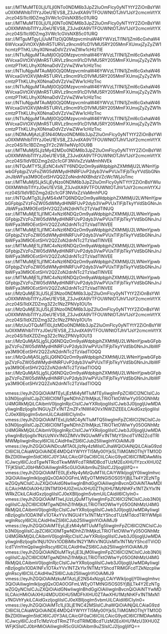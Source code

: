 ssr://MTMuMTE0LjU1LjI0NTo0NDM6b3JpZ2luOmFlcy0yNTYtY2ZiOnBsYWluOllXMWhlbTl1YzJ0eU1EVS8_Z3JvdXA9VTFOUWNtOTJhV1JsY2cmcmVtYXJrcz04Si1Icl9DZmg3VWc1cGVsNXB5c01URQ
ssr://MTMuMTE0LjU1LjI0NTo0NDM6b3JpZ2luOmFlcy0yNTYtY2ZiOnBsYWluOllXMWhlbTl1YzJ0eU1EVS8_Z3JvdXA9VTFOUWNtOTJhV1JsY2cmcmVtYXJrcz04Si1Icl9DZmg3VWc1cGVsNXB5c01URQ
ssr://MTguMTgyLjUuMTIzOjQ0MzpvcmlnaW46YWVzLTI1Ni1jZmI6cGxhaW46WVcxaGVtOXVjMnR5TURVLz9ncm91cD1VMU5RY205MmFXUmxjZyZyZW1hcmtzPThKLUhyX0NmaDdVZzVwZWw1cHlzTlE
ssr://NTIuNjguMTAuMjI0OjQ0MzpvcmlnaW46YWVzLTI1Ni1jZmI6cGxhaW46WVcxaGVtOXVjMnR5TURVLz9ncm91cD1VMU5RY205MmFXUmxjZyZyZW1hcmtzPThKLUhyX0NmaDdVZzVwZWw1cHlzTnc
ssr://NTIuNjguMTAuMjI0OjQ0MzpvcmlnaW46YWVzLTI1Ni1jZmI6cGxhaW46WVcxaGVtOXVjMnR5TURVLz9ncm91cD1VMU5RY205MmFXUmxjZyZyZW1hcmtzPThKLUhyX0NmaDdVZzVwZWw1cHlzTnc
ssr://NTIuNjguMTAuMjI0OjQ0MzpvcmlnaW46YWVzLTI1Ni1jZmI6cGxhaW46WVcxaGVtOXVjMnR5TURVLz9ncm91cD1VMU5RY205MmFXUmxjZyZyZW1hcmtzPThKLUhyX0NmaDdVZzVwZWw1cHlzTnc
ssr://NTIuNjguMTAuMjI0OjQ0MzpvcmlnaW46YWVzLTI1Ni1jZmI6cGxhaW46WVcxaGVtOXVjMnR5TURVLz9ncm91cD1VMU5RY205MmFXUmxjZyZyZW1hcmtzPThKLUhyX0NmaDdVZzVwZWw1cHlzTnc
ssr://NTIuNjguMTAuMjI0OjQ0MzpvcmlnaW46YWVzLTI1Ni1jZmI6cGxhaW46WVcxaGVtOXVjMnR5TURVLz9ncm91cD1VMU5RY205MmFXUmxjZyZyZW1hcmtzPThKLUhyX0NmaDdVZzVwZWw1cHlzTnc
ssr://NDMuMjAzLjE5Ni40Mzo0NDM6b3JpZ2luOmFlcy0yNTYtY2ZiOnBsYWluOllXMWhlbTl1YzJ0eU1EVS8_Z3JvdXA9VTFOUWNtOTJhV1JsY2cmcmVtYXJrcz04Si1Ic1BDZmg3Y2c2Wi1wNVp1OU9B
ssr://MTMuMjI5LjIzMy42MDo0NDM6b3JpZ2luOmFlcy0yNTYtY2ZiOnBsYWluOllXMWhlbTl1YzJ0eU1EVS8_Z3JvdXA9VTFOUWNtOTJhV1JsY2cmcmVtYXJrcz04Si1IdVBDZmg2d2c1cGF3NVlxZzVaMmhNVEk
ssr://NTQuMTY5LjEzNC4xNTY6NDQzOm9yaWdpbjphZXMtMjU2LWNmYjpwbGFpbjpZVzFoZW05dWMydHlNRFUvP2dyb3VwPVUxTlFjbTkyYVdSbGNnJnJlbWFya3M9OEotSHVQQ2ZoNndnNXBhdzVZcWc1WjJoTmc
ssr://MTMuMjI5Ljk5LjEyNzo0NDM6b3JpZ2luOmFlcy0yNTYtY2ZiOnBsYWluOllXMWhlbTl1YzJ0eU1EVS8_Z3JvdXA9VTFOUWNtOTJhV1JsY2cmcmVtYXJrcz04Si1IdVBDZmg2d2c1cGF3NVlxZzVaMmhPUQ
ssr://NTQuMTg3LjIyMS4xMTQ6NDQzOm9yaWdpbjphZXMtMjU2LWNmYjpwbGFpbjpZVzFoZW05dWMydHlNRFUvP2dyb3VwPVUxTlFjbTkyYVdSbGNnJnJlbWFya3M9OEotSHV2Q2ZoN2dnNTc2TzVadTlNUQ
ssr://MTMuMjE1LjI1MC4xNzI6NDQzOm9yaWdpbjphZXMtMjU2LWNmYjpwbGFpbjpZVzFoZW05dWMydHlNRFUvP2dyb3VwPVUxTlFjbTkyYVdSbGNnJnJlbWFya3M9OEotSHV2Q2ZoN2dnNTc2TzVadTlNVEE
ssr://MTMuMjE1LjI1MC4xNzI6NDQzOm9yaWdpbjphZXMtMjU2LWNmYjpwbGFpbjpZVzFoZW05dWMydHlNRFUvP2dyb3VwPVUxTlFjbTkyYVdSbGNnJnJlbWFya3M9OEotSHV2Q2ZoN2dnNTc2TzVadTlNVEE
ssr://MTMuMjE1LjI1MC4xNzI6NDQzOm9yaWdpbjphZXMtMjU2LWNmYjpwbGFpbjpZVzFoZW05dWMydHlNRFUvP2dyb3VwPVUxTlFjbTkyYVdSbGNnJnJlbWFya3M9OEotSHV2Q2ZoN2dnNTc2TzVadTlNVEE
ssr://MTMuMjE1LjI1MC4xNzI6NDQzOm9yaWdpbjphZXMtMjU2LWNmYjpwbGFpbjpZVzFoZW05dWMydHlNRFUvP2dyb3VwPVUxTlFjbTkyYVdSbGNnJnJlbWFya3M9OEotSHV2Q2ZoN2dnNTc2TzVadTlNVEE
ssr://MTMuMjE1LjI1MC4xNzI6NDQzOm9yaWdpbjphZXMtMjU2LWNmYjpwbGFpbjpZVzFoZW05dWMydHlNRFUvP2dyb3VwPVUxTlFjbTkyYVdSbGNnJnJlbWFya3M9OEotSHV2Q2ZoN2dnNTc2TzVadTlNVEE
ssr://MzQuMjE3LjU5LjE3Nzo0NDM6b3JpZ2luOmFlcy0yNTYtY2ZiOnBsYWluOllXMWhlbTl1YzJ0eU1EVS8_Z3JvdXA9VTFOUWNtOTJhV1JsY2cmcmVtYXJrcz04Si1IdXZDZmg3Z2c1NzZPNVp1OU1n
ssr://MzQuMjE3LjU5LjE3Nzo0NDM6b3JpZ2luOmFlcy0yNTYtY2ZiOnBsYWluOllXMWhlbTl1YzJ0eU1EVS8_Z3JvdXA9VTFOUWNtOTJhV1JsY2cmcmVtYXJrcz04Si1IdXZDZmg3Z2c1NzZPNVp1OU1n
ssr://MzUuOTQuMTI0LjIzMDo0NDM6b3JpZ2luOmFlcy0yNTYtY2ZiOnBsYWluOllXMWhlbTl1YzJ0eU1EVS8_Z3JvdXA9VTFOUWNtOTJhV1JsY2cmcmVtYXJrcz04Si1IdXZDZmg3Z2c1NzZPNVp1OU13
ssr://MzQuMjA5Ljg5LjQ6NDQzOm9yaWdpbjphZXMtMjU2LWNmYjpwbGFpbjpZVzFoZW05dWMydHlNRFUvP2dyb3VwPVUxTlFjbTkyYVdSbGNnJnJlbWFya3M9OEotSHV2Q2ZoN2dnNTc2TzVadTlOQQ
ssr://MzQuMjA5Ljg5LjQ6NDQzOm9yaWdpbjphZXMtMjU2LWNmYjpwbGFpbjpZVzFoZW05dWMydHlNRFUvP2dyb3VwPVUxTlFjbTkyYVdSbGNnJnJlbWFya3M9OEotSHV2Q2ZoN2dnNTc2TzVadTlOQQ
ssr://MzQuMjA5Ljg5LjQ6NDQzOm9yaWdpbjphZXMtMjU2LWNmYjpwbGFpbjpZVzFoZW05dWMydHlNRFUvP2dyb3VwPVUxTlFjbTkyYVdSbGNnJnJlbWFya3M9OEotSHV2Q2ZoN2dnNTc2TzVadTlOQQ

vmess://eyJhZGQiOiAiMTEyLjEzMi4yMTIuMTEyIiwgImFpZCI6ICI2NCIsICJob3N0IjogIiIsICJpZCI6ICI0MTgwNDhhZi1hMjkzLTRiOTktOWIwYy05OGNhMzU4MGRkMjQiLCAibmV0IjogInRjcCIsICJwYXRoIjogIiIsICJwb3J0IjogIjUwMDAyIiwgInBzIjogIlx1NGUyZFx1NTZmZFx1NWI4OVx1NWZiZEEiLCAidGxzIjogIiIsICJ0eXBlIjogIm5vbmUiLCAidiI6ICIyIn0=
vmess://eyJhZGQiOiAiMTExLjIzMC4yNTIuMTQ5IiwgImFpZCI6ICI2NCIsICJob3N0IjogIiIsICJpZCI6ICI0MTgwNDhhZi1hMjkzLTRiOTktOWIwYy05OGNhMzU4MGRkMjQiLCAibmV0IjogInRjcCIsICJwYXRoIjogIiIsICJwb3J0IjogIjUwMDAyIiwgInBzIjogIlx1NzUzNVx1NGZlMVx1NGUwMFx1NTMzYShcdTVlN2ZcdTRlMWMpIiwgInRscyI6ICIiLCAidHlwZSI6ICJub25lIiwgInYiOiAiMiJ9
vmess://eyJhZGQiOiAiNDcuMTA0LjIzNy4zMiIsICJhaWQiOiAiNjQiLCAiaG9zdCI6ICIiLCAiaWQiOiAiNDE4MDQ4YWYtYTI5My00Yjk5LTliMGMtOThjYTM1ODBkZDI0IiwgIm5ldCI6ICJ0Y3AiLCAicGF0aCI6ICIiLCAicG9ydCI6ICI1MDAwMiIsICJwcyI6ICJcdTgwNTRcdTkwMWFcdTRlMDBcdTUzM2EoXHU1YzcxXHU0ZTFjKSIsICJ0bHMiOiAiIiwgInR5cGUiOiAibm9uZSIsICJ2IjogIjIifQ==
vmess://eyJhZGQiOiAiMTE0LjExNy4yMzQuMTIiLCAiYWlkIjogIjY0IiwgImhvc3QiOiAiIiwgImlkIjogIjQxODA0OGFmLWEyOTMtNGI5OS05YjBjLTk4Y2EzNTgwZGQyNCIsICJuZXQiOiAidGNwIiwgInBhdGgiOiAiIiwgInBvcnQiOiAiNTAwMDIiLCAicHMiOiAiXHU3NTM1XHU0ZmUxXHU0ZThjXHU1MzNhKFx1NTZkYlx1NWRkZCkiLCAidGxzIjogIiIsICJ0eXBlIjogIm5vbmUiLCAidiI6ICIyIn0=
vmess://eyJhZGQiOiAiMTIwLjUzLjQuMTIyIiwgImFpZCI6ICI2NCIsICJob3N0IjogIiIsICJpZCI6ICI0MTgwNDhhZi1hMjkzLTRiOTktOWIwYy05OGNhMzU4MGRkMjQiLCAibmV0IjogInRjcCIsICJwYXRoIjogIiIsICJwb3J0IjogIjUwMDAyIiwgInBzIjogIlx1ODA1NFx1OTAxYVx1NGU4Y1x1NTMzYShcdTUzMTdcdTRlYWMpIiwgInRscyI6ICIiLCAidHlwZSI6ICJub25lIiwgInYiOiAiMiJ9
vmess://eyJhZGQiOiAiMTEyLjEzMi4yMTUuMTg5IiwgImFpZCI6ICI2NCIsICJob3N0IjogIiIsICJpZCI6ICI0MTgwNDhhZi1hMjkzLTRiOTktOWIwYy05OGNhMzU4MGRkMjQiLCAibmV0IjogInRjcCIsICJwYXRoIjogIiIsICJwb3J0IjogIjUwMDAyIiwgInBzIjogIlx1NjU1OVx1ODBiMlx1N2Y1MVx1NGUxM1x1NTMzYShcdTViODlcdTVmYmQpIiwgInRscyI6ICIiLCAidHlwZSI6ICJub25lIiwgInYiOiAiMiJ9
vmess://eyJhZGQiOiAiNDIuMTkyLjE3LjM0IiwgImFpZCI6ICI2NCIsICJob3N0IjogIiIsICJpZCI6ICI0MTgwNDhhZi1hMjkzLTRiOTktOWIwYy05OGNhMzU4MGRkMjQiLCAibmV0IjogInRjcCIsICJwYXRoIjogIiIsICJwb3J0IjogIjUwMDAyIiwgInBzIjogIlx1ODA1NFx1OTAxYVx1NTZkYlx1NTMzYShcdTRlMGFcdTZkNzcpIiwgInRscyI6ICIiLCAidHlwZSI6ICJub25lIiwgInYiOiAiMiJ9
vmess://eyJhZGQiOiAiMzkuMTAzLjE2NS4xNzgiLCAiYWlkIjogIjY0IiwgImhvc3QiOiAiIiwgImlkIjogIjQxODA0OGFmLWEyOTMtNGI5OS05YjBjLTk4Y2EzNTgwZGQyNCIsICJuZXQiOiAidGNwIiwgInBhdGgiOiAiIiwgInBvcnQiOiAiNTYwMDIiLCAicHMiOiAiXHU4MDU0XHU5MDFhXHU0ZTAwXHU1MzNhKFx1NTMxN1x1NGVhYykiLCAidGxzIjogIiIsICJ0eXBlIjogIm5vbmUiLCAidiI6ICIyIn0=
vmess://eyJhZGQiOiAiMTc1LjI3LjE1NC42MSIsICJhaWQiOiAiNjQiLCAiaG9zdCI6ICIiLCAiaWQiOiAiNDE4MDQ4YWYtYTI5My00Yjk5LTliMGMtOThjYTM1ODBkZDI0IiwgIm5ldCI6ICJ0Y3AiLCAicGF0aCI6ICIiLCAicG9ydCI6ICI1MDAwMiIsICJwcyI6ICJcdTc1MzVcdTRmZTFcdTRlMDBcdTUzM2EoXHU1MzU3XHU0ZWFjKSIsICJ0bHMiOiAiIiwgInR5cGUiOiAibm9uZSIsICJ2IjogIjIifQ==
